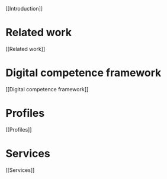 [[Introduction]]

# Related work

[[Related work]]

# Digital competence framework

[[Digital competence framework]]

# Profiles

[[Profiles]]

# Services

[[Services]]

